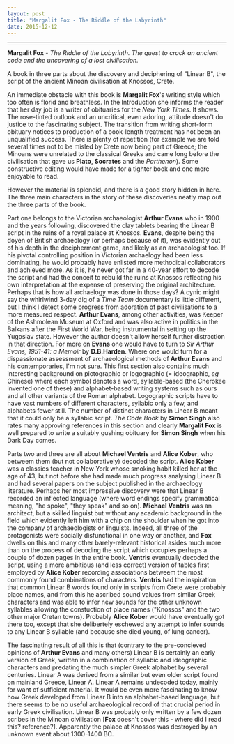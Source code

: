 ```yaml
---
layout: post
title: "Margalit Fox - The Riddle of the Labyrinth"
date: 2015-12-12
---
```



***
<b>Margalit Fox</b> - _The Riddle of the Labyrinth. The quest to crack an ancient code and the uncovering of a lost civilisation._

A book in three parts about the discovery and deciphering of "Linear B", the script of the ancient Minoan civilisation at Knossos, Crete.

An immediate obstacle with this book is **Margalit Fox**'s writing style which too often is florid and breathless. In the Introduction she informs the reader that her day job is a writer of obituaries for the _New York Times_. It shows.  The rose-tinted outlook and an uncritical, even adoring, attitude doesn't do justice to the fascinating subject. The transition from writing short-form obituary notices to production of a book-length treatment has not been an unqualified success.  There is plenty of repetition (for example we are told several times not to be misled by Crete now being part of Greece; the Minoans were unrelated to the classical Greeks and came long before the civilisation that gave us **Plato**, **Socrates** and the _Parthenon_).  Some constructive editing would have made for a tighter book and one more enjoyable to read.

However the material is splendid, and there is a good story hidden in here.  The three main characters in the story of these discoveries neatly map out the three parts of the book.

Part one belongs to the Victorian archaeologist **Arthur Evans** who in 1900 and the years following, discovered the clay tablets bearing the Linear B script in the ruins of a royal palace at Knossos.  **Evans**, despite being the doyen of British archaeology (or perhaps because of it), was evidently out of his depth in the decipherment game, and likely as an archaeologist too.  If his pivotal controlling position in Victorian archaelogy had been less dominating, he would probably have enlisted more methodical collaborators and achieved more.  As it is, he never got far in a 40-year effort to decode the script and had the conceit to rebuild the ruins at Knossos reflecting his own interpretation at the expense of  preserving the original architecture.  Perhaps that is how all archaelogy was done in those days?  A cynic might say the whirlwind 3-day dig of a _Time Team_ documentary is little different, but I think I detect some progress from adoration of past civilisations to a more measured respect.  **Arthur Evans**, among other activities, was Keeper of the Ashmolean Museum at Oxford and was also active in politics in the Balkans after the First World War, being instrumental in setting up the Yugoslav state.  However the author doesn't allow herself further distraction in that direction.  For more on **Evans** one would have to turn to _Sir Arthur Evans, 1951-41: a Memoir_ by **D.B.Harden**.  Where one would turn for a dispassionate assessment of archaeological methods of **Arthur Evans** and his contemporaries, I'm not sure.  This first section also contains much interesting background on pictographic or logographic (= ideographic, _eg_ Chinese) where each symbol denotes a word, syllable-based (the Cherokee invented one of these) and alphabet-based writing systems such as ours and all other variants of the Roman alphabet.  Logographic scripts have to have vast numbers of different characters, syllabic only a few, and alphabets fewer still.  The number of distinct characters in Linear B meant that it could only be a syllabic script.  _The Code Book_ by **Simon Singh** also rates many approving references in this section and clearly **Margalit Fox** is well prepared to write a suitably gushing obituary for **Simon Singh** when his Dark Day comes.

Parts two and three are all about **Michael Ventris** and **Alice Kober**, who betweem them (but not collaboratively) decoded the script.   **Alice Kober** was a classics teacher in New York whose smoking habit killed her at the age of 43, but not before she had made much progress analysing Linear B and had several papers on the subject published in the archaeology literature.  Perhaps her most impressive discovery were that Linear B recorded an inflected language (where word endings specify grammatical meaning, "he spoke", "they speak" and so on).  **Michael Ventris** was an architect, but a skilled linguist but without any academic background in the field which evidently left him with a chip on the shoulder when he got into the company of archaeologists or linguists.  Indeed, all three of the protagonists were socially disfunctional in one way or another, and **Fox** dwells on this and many other barely-relevant historical asides much more than on the process of decoding the script which occupies perhaps a couple of dozen pages in the entire book.  **Ventris** eventually decoded the script, using a more ambitious (and less correct) version of tables first employed by **Alice Kober** recording associations betweem the most commonly found combinations of characters.  **Ventris** had the inspiration that common Linear B words found only in scripts from Crete were probably place names, and from this he ascribed sound values from similar Greek characters and was able to infer new sounds for the other unknown syllables allowing the constuction of place names ("Knossos" and the two other major Cretan towns).  Probably **Alice Kober** would have eventually got there too, except that she delibertely eschewed any attempt to infer sounds to any Linear B syllable (and because she died young, of lung cancer).    

The fascinating result of all this is that (contrary to the pre-concieved opinions of **Arthur Evans** and many others) Linear B is certainly an early version of Greek, written in a combination of syllabic and ideographic characters and predating the much simpler Greek alphabet by several centuries.  Linear A was derived from a similar but even older script found on mainland Greece, Linear A.  Linear A remains undecoded today, mainly for want of sufficient material.  It would be even more fascinating to know how Greek developed from Linear B into an alphabet-based language, but there seems to be no useful archaeological record of that crucial period in early Greek civilisation.  Linear B was probably only written by a few dozen scribes in the Minoan civilisation [**Fox** doesn't cover this - where did I read this? reference?].  Apparently the palace at Knossos was destroyed by an unknown event about 1300-1400 BC.
